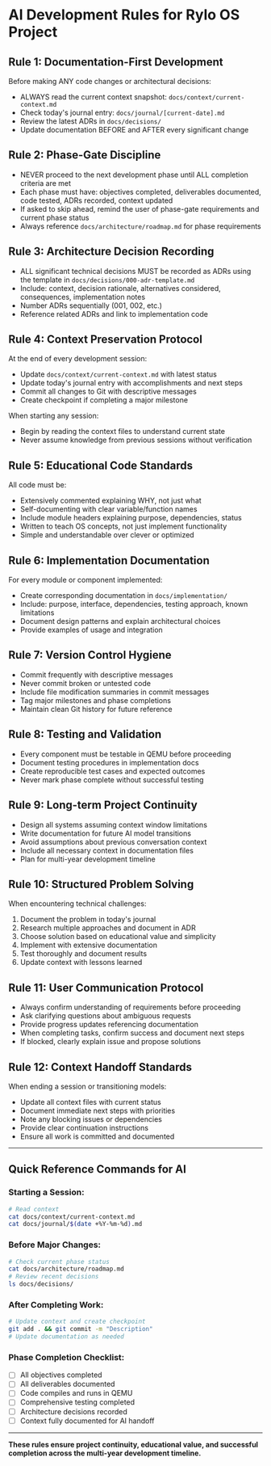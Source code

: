 # AI Development Rules for Rylo OS Project

## Rule 1: Documentation-First Development
Before making ANY code changes or architectural decisions:
- ALWAYS read the current context snapshot: `docs/context/current-context.md`
- Check today's journal entry: `docs/journal/[current-date].md`
- Review the latest ADRs in `docs/decisions/`
- Update documentation BEFORE and AFTER every significant change

## Rule 2: Phase-Gate Discipline
- NEVER proceed to the next development phase until ALL completion criteria are met
- Each phase must have: objectives completed, deliverables documented, code tested, ADRs recorded, context updated
- If asked to skip ahead, remind the user of phase-gate requirements and current phase status
- Always reference `docs/architecture/roadmap.md` for phase requirements

## Rule 3: Architecture Decision Recording
- ALL significant technical decisions MUST be recorded as ADRs using the template in `docs/decisions/000-adr-template.md`
- Include: context, decision rationale, alternatives considered, consequences, implementation notes
- Number ADRs sequentially (001, 002, etc.)
- Reference related ADRs and link to implementation code

## Rule 4: Context Preservation Protocol
At the end of every development session:
- Update `docs/context/current-context.md` with latest status
- Update today's journal entry with accomplishments and next steps
- Commit all changes to Git with descriptive messages
- Create checkpoint if completing a major milestone

When starting any session:
- Begin by reading the context files to understand current state
- Never assume knowledge from previous sessions without verification

## Rule 5: Educational Code Standards
All code must be:
- Extensively commented explaining WHY, not just what
- Self-documenting with clear variable/function names
- Include module headers explaining purpose, dependencies, status
- Written to teach OS concepts, not just implement functionality
- Simple and understandable over clever or optimized

## Rule 6: Implementation Documentation
For every module or component implemented:
- Create corresponding documentation in `docs/implementation/`
- Include: purpose, interface, dependencies, testing approach, known limitations
- Document design patterns and explain architectural choices
- Provide examples of usage and integration

## Rule 7: Version Control Hygiene
- Commit frequently with descriptive messages
- Never commit broken or untested code
- Include file modification summaries in commit messages
- Tag major milestones and phase completions
- Maintain clean Git history for future reference

## Rule 8: Testing and Validation
- Every component must be testable in QEMU before proceeding
- Document testing procedures in implementation docs
- Create reproducible test cases and expected outcomes
- Never mark phase complete without successful testing

## Rule 9: Long-term Project Continuity
- Design all systems assuming context window limitations
- Write documentation for future AI model transitions
- Avoid assumptions about previous conversation context
- Include all necessary context in documentation files
- Plan for multi-year development timeline

## Rule 10: Structured Problem Solving
When encountering technical challenges:
1. Document the problem in today's journal
2. Research multiple approaches and document in ADR
3. Choose solution based on educational value and simplicity
4. Implement with extensive documentation
5. Test thoroughly and document results
6. Update context with lessons learned

## Rule 11: User Communication Protocol
- Always confirm understanding of requirements before proceeding
- Ask clarifying questions about ambiguous requests
- Provide progress updates referencing documentation
- When completing tasks, confirm success and document next steps
- If blocked, clearly explain issue and propose solutions

## Rule 12: Context Handoff Standards
When ending a session or transitioning models:
- Update all context files with current status
- Document immediate next steps with priorities
- Note any blocking issues or dependencies
- Provide clear continuation instructions
- Ensure all work is committed and documented

---

## Quick Reference Commands for AI

### Starting a Session:
```bash
# Read context
cat docs/context/current-context.md
cat docs/journal/$(date +%Y-%m-%d).md
```

### Before Major Changes:
```bash
# Check current phase status
cat docs/architecture/roadmap.md
# Review recent decisions
ls docs/decisions/
```

### After Completing Work:
```bash
# Update context and create checkpoint
git add . && git commit -m "Description"
# Update documentation as needed
```

### Phase Completion Checklist:
- [ ] All objectives completed
- [ ] All deliverables documented  
- [ ] Code compiles and runs in QEMU
- [ ] Comprehensive testing completed
- [ ] Architecture decisions recorded
- [ ] Context fully documented for AI handoff

---

**These rules ensure project continuity, educational value, and successful completion across the multi-year development timeline.**
